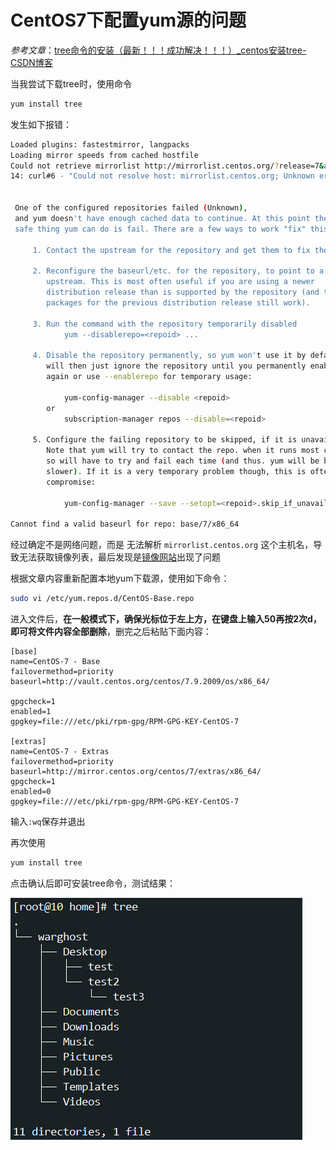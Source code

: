 # CentOS7下配置yum源的问题

*参考文章*：[tree命令的安装（最新！！！成功解决！！！）_centos安装tree-CSDN博客](https://blog.csdn.net/2401_83418369/article/details/143013354)

当我尝试下载tree时，使用命令

```bash
yum install tree
```

发生如下报错：

```bash
Loaded plugins: fastestmirror, langpacks
Loading mirror speeds from cached hostfile
Could not retrieve mirrorlist http://mirrorlist.centos.org/?release=7&arch=x86_64&repo=os&infra=stock error was
14: curl#6 - "Could not resolve host: mirrorlist.centos.org; Unknown error"


 One of the configured repositories failed (Unknown),
 and yum doesn't have enough cached data to continue. At this point the only
 safe thing yum can do is fail. There are a few ways to work "fix" this:

     1. Contact the upstream for the repository and get them to fix the problem.
    
     2. Reconfigure the baseurl/etc. for the repository, to point to a working
        upstream. This is most often useful if you are using a newer
        distribution release than is supported by the repository (and the
        packages for the previous distribution release still work).
    
     3. Run the command with the repository temporarily disabled
            yum --disablerepo=<repoid> ...
    
     4. Disable the repository permanently, so yum won't use it by default. Yum
        will then just ignore the repository until you permanently enable it
        again or use --enablerepo for temporary usage:
    
            yum-config-manager --disable <repoid>
        or
            subscription-manager repos --disable=<repoid>
    
     5. Configure the failing repository to be skipped, if it is unavailable.
        Note that yum will try to contact the repo. when it runs most commands,
        so will have to try and fail each time (and thus. yum will be be much
        slower). If it is a very temporary problem though, this is often a nice
        compromise:
    
            yum-config-manager --save --setopt=<repoid>.skip_if_unavailable=true

Cannot find a valid baseurl for repo: base/7/x86_64
```

经过确定不是网络问题，而是 无法解析 `mirrorlist.centos.org` 这个主机名，导致无法获取镜像列表，最后发现是[镜像网站](https://so.csdn.net/so/search?q=镜像网站&spm=1001.2101.3001.7020)出现了问题

根据文章内容重新配置本地yum下载源，使用如下命令：

```bash
sudo vi /etc/yum.repos.d/CentOS-Base.repo
```

进入文件后，**在一般模式下，确保光标位于左上方，在键盘上输入50再按2次d，即可将文件内容全部删除**，删完之后粘贴下面内容：

```
[base]
name=CentOS-7 - Base
failovermethod=priority
baseurl=http://vault.centos.org/centos/7.9.2009/os/x86_64/
 
gpgcheck=1
enabled=1
gpgkey=file:///etc/pki/rpm-gpg/RPM-GPG-KEY-CentOS-7
 
[extras]
name=CentOS-7 - Extras
failovermethod=priority
baseurl=http://mirror.centos.org/centos/7/extras/x86_64/
gpgcheck=1
enabled=0
gpgkey=file:///etc/pki/rpm-gpg/RPM-GPG-KEY-CentOS-7
```

输入`:wq`保存并退出

再次使用

```bash
yum install tree
```

点击确认后即可安装tree命令，测试结果：

![image-20250630200914952](./assets/image-20250630200914952.png)